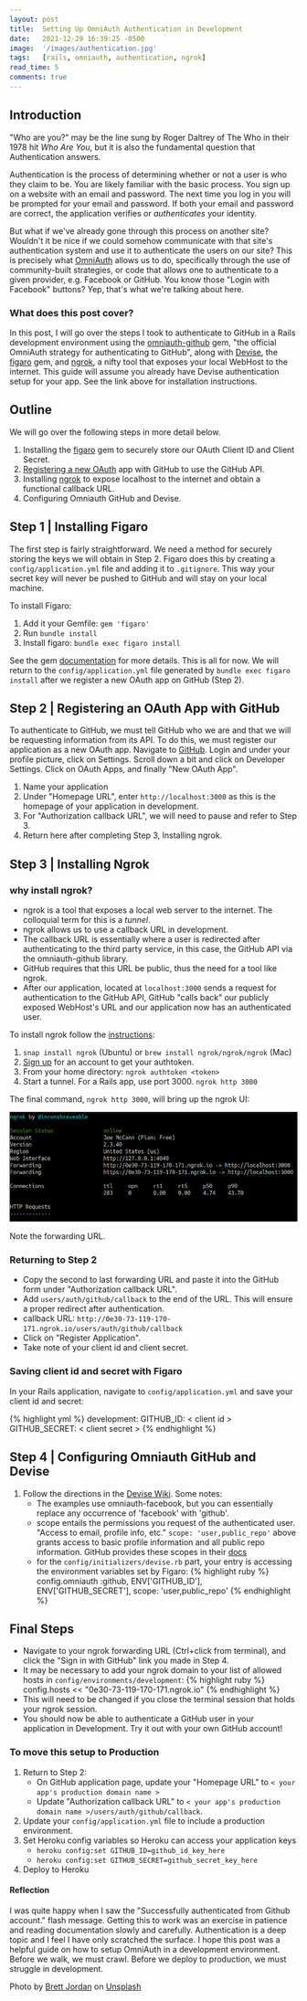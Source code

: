 ```yaml
---
layout: post
title:  Setting Up OmniAuth Authentication in Development
date:   2021-12-29 16:39:25 -0500
image:  '/images/authentication.jpg'
tags:   [rails, omniauth, authentication, ngrok]
read_time: 5
comments: true
---
```


## Introduction

"Who are you?" may be the line sung by Roger Daltrey of The Who in their 1978 hit _Who Are You_, but it is also the fundamental question that Authentication answers.

Authentication is the process of determining whether or not a user is who they claim to be. You are likely familiar with the basic process. You sign up on a website with an email and password. The next time you log in you will be prompted for your email and password. If both your email and password are correct, the application verifies or _authenticates_ your identity.

But what if we've already gone through this process on another site? Wouldn't it be nice if we could somehow communicate with that site's authentication system and use it to authenticate the users on our site? This is precisely what [OmniAuth](https://github.com/omniauth/omniauth) allows us to do, specifically through the use of community-built strategies, or code that allows one to authenticate to a given provider, e.g. Facebook or GitHub. You know those "Login with Facebook" buttons? Yep, that's what we're talking about here.

### What does this post cover?

In this post, I will go over the steps I took to authenticate to GitHub in a Rails development environment using the [omniauth-github](https://github.com/omniauth/omniauth-github) gem, "the official OmniAuth strategy for authenticating to GitHub", along with [Devise](https://github.com/heartcombo/devise), the [figaro](https://github.com/laserlemon/figaro) gem, and [ngrok](https://ngrok.com/), a nifty tool that exposes your local WebHost to the internet. This guide will assume you already have Devise authentication setup for your app. See the link above for installation instructions.

## Outline

We will go over the following steps in more detail below.

1. Installing the [figaro](https://github.com/laserlemon/figaro) gem to securely store our OAuth Client ID and Client Secret.
2. [Registering a new OAuth](https://github.com/settings/developers) app with GitHub to use the GitHub API.
3. Installing [ngrok](https://dashboard.ngrok.com/get-started/setup) to expose localhost to the internet and obtain a functional callback URL.
4. Configuring Omniauth GitHub and Devise.

## Step 1 | Installing Figaro

The first step is fairly straightforward. We need a method for securely storing the keys we will obtain in Step 2. Figaro does this by creating a `config/application.yml` file and adding it to `.gitignore`. This way your secret key will never be pushed to GitHub and will stay on your local machine.

To install Figaro:

  1. Add it your Gemfile: `gem 'figaro'`
  2. Run `bundle install`
  3. Install figaro: `bundle exec figaro install`

See the gem [documentation](https://github.com/laserlemon/figaro) for more details. This is all for now. We will return to the `config/application.yml` file generated by `bundle exec figaro install` after we register a new OAuth app on GitHub (Step 2).

## Step 2 | Registering an OAuth App with GitHub

To authenticate to GitHub, we must tell GitHub who we are and that we will be requesting information from its API. To do this, we must register our application as a new OAuth app. Navigate to [GitHub](https://github.com). Login and under your profile picture, click on Settings. Scroll down a bit and click on Developer Settings. Click on OAuth Apps, and finally "New OAuth App".

1. Name your application
2. Under "Homepage URL", enter `http://localhost:3000` as this is the homepage of your application in development.
3. For "Authorization callback URL", we will need to pause and refer to Step 3.
4. Return here after completing Step 3, Installing ngrok.

## Step 3 | Installing Ngrok

### why install ngrok?

- ngrok is a tool that exposes a local web server to the internet. The colloquial term for this is a _tunnel_.
- ngrok allows us to use a callback URL in development.
- The callback URL is essentially where a user is redirected after authenticating to the third party service, in this case, the GitHub API via the omniauth-github library.
- GitHub requires that this URL be public, thus the need for a tool like ngrok.
- After our application, located at `localhost:3000` sends a request for authentication to the GitHub API, GitHub "calls back" our publicly exposed WebHost's URL and our application now has an authenticated user.

To install ngrok follow the [instructions](https://ngrok.com/download):

1. `snap install ngrok` (Ubuntu) or `brew install ngrok/ngrok/ngrok` (Mac)
2. [Sign up](https://dashboard.ngrok.com/signup) for an account to get your authtoken.
3. From your home directory: `ngrok authtoken <token>`
4. Start a tunnel. For a Rails app, use port 3000. `ngrok http 3000`

The final command, `ngrok http 3000`, will bring up the ngrok UI:

![The ngrok interface](../images/ngrok.png "Viewing the ngrok interface")

Note the forwarding URL.

### Returning to Step 2

- Copy the second to last forwarding URL and paste it into the GitHub form under "Authorization callback URL".
- Add `users/auth/github/callback` to the end of the URL. This will ensure a proper redirect after authentication.
- callback URL: `http://0e30-73-119-170-171.ngrok.io/users/auth/github/callback`
- Click on "Register Application".
- Take note of your client id and client secret.

### Saving client id and secret with Figaro

In your Rails application, navigate to `config/application.yml` and save your client id and secret:

{% highlight yml %}
development:
  GITHUB_ID: < client id >
  GITHUB_SECRET: < client secret >
{% endhighlight %}

## Step 4 | Configuring Omniauth GitHub and Devise

1. Follow the directions in the [Devise Wiki](https://github.com/heartcombo/devise/wiki/OmniAuth:-Overview). Some notes:
    - The examples use omniauth-facebook, but you can essentially replace any occurrence of 'facebook' with 'github'.
    - scope entails the permissions you request of the authenticated user. "Access to email, profile info, etc." `scope: 'user,public_repo'` above grants access to basic profile information and all public repo information. GitHub provides these scopes in their [docs](https://docs.github.com/en/developers/apps/building-oauth-apps/scopes-for-oauth-apps)
    - for the `config/initializers/devise.rb` part, your entry is accessing the environment variables set by Figaro:
    {% highlight ruby %}
      config.omniauth :github, ENV['GITHUB_ID'], ENV['GITHUB_SECRET'], scope: 'user,public_repo'
    {% endhighlight %}

## Final Steps

- Navigate to your ngrok forwarding URL (Ctrl+click from terminal), and click the "Sign in with GitHub" link you made in Step 4.
- It may be necessary to add your ngrok domain to your list of allowed hosts in `config/environments/development`:
{% highlight ruby %}
  config.hosts << "0e30-73-119-170-171.ngrok.io"
{% endhighlight %}
- This will need to be changed if you close the terminal session that holds your ngrok session.
- You should now be able to authenticate a GitHub user in your application in Development. Try it out with your own GitHub account!

### To move this setup to Production

1. Return to Step 2:
     - On GitHub application page, update your "Homepage URL" to
     `< your app's production domain name >`
     - Update "Authorization callback URL" to `< your app's production domain name >/users/auth/github/callback`.
2. Update your `config/application.yml` file to include a production environment.
3. Set Heroku config variables so Heroku can access your application keys
     - `heroku config:set GITHUB_ID=github_id_key_here`
     - `heroku config:set GITHUB_SECRET=github_secret_key_here`
4. Deploy to Heroku

#### Reflection

I was quite happy when I saw the "Successfully authenticated from Github account." flash message. Getting this to work was an exercise in patience and reading documentation slowly and carefully. Authentication is a deep topic and I feel I have only scratched the surface. I hope this post was a helpful guide on how to setup OmniAuth in a development environment. Before we walk, we must crawl. Before we deploy to production, we must struggle in development.

Photo by <a href="https://unsplash.com/@brett_jordan?utm_source=unsplash&utm_medium=referral&utm_content=creditCopyText">Brett Jordan</a> on <a href="https://unsplash.com/s/photos/authenticity?utm_source=unsplash&utm_medium=referral&utm_content=creditCopyText">Unsplash</a>
  